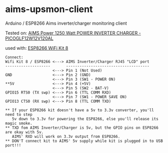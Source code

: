 # aims-upsmon-client
Arduino / ESP8266 Aims inverter/charger monitoring client

Tested on: [AIMS Power 1250 Watt POWER INVERTER CHARGER - PICOGLF12W12V120AL](https://www.aimscorp.net/1250-watt-low-frequency-pure-sine-inverter-charger-12-vdc-to-120-vac.html)

used with: [ESP8266 WiFi Kit 8](http://www.heltec.cn/project/wifi-kit-8/?lang=en)

```
Connect: 
Wifi Kit 8 / ESP8266 <---> AIMS Inverter/Charger RJ45 "LCD" port
--------------------       -------------------------------------  
                     <---> Pin 1 (Not Used) 
GND                  <---> Pin 2 (GND)
                     <---> Pin 3 (SW1 - POWER ON)
**5V                 <---> Pin 4 (+5V)
                     <---> Pin 5 (SW2 - BAT-V)
GPIO15 RTS0 (TX swp) <---> Pin 6 (TTL COMM RXD)
                     <---> Pin 7 (SW1 - POWER SAVE ON)
GPIO13 CTS0 (RX swp) <---> Pin 8 (TTL COMM TXD)

** If your ESP8266 kit doesn't have a 5v to 3.3v converter, you'll need to step 
   5v down to 3.3v for powering the ESP8266, else you'll release its magic smoke.
** TXD fom AIMS Inverter/Charger is 5v, but the GPIO pins on ESP8266 are okay with 5v.  
   AIMS' RXD will work on 3.3v output from ESP8266.
** DON'T connect kit to AIMS' 5v supply while kit is plugged in to USB port!!!
```
